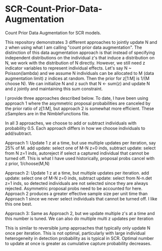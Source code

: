 # SCR-Count-Prior-Data-Augmentation
Count Prior Data Augmentation for SCR models.

This repository demonstrates 3 different approaches to jointly update N and z when using what I am calling
"count prior data augmentation". The distinction of this data augmentation approach is that instead of
specifying independent distributions on the individual z's that induce a distribution on N, we work with the distribution of N directly.
However, we still need z indicator variables to represent individual effects.
Let's say N ~ Poisson(lambda) and we assume N individuals can be
allocated to M (data augmentation limit) z indices at random. Then the prior for z[1:M] is 1/(M choose N). We can initialize N and z such
that N <- sum(z) and update N and z jointly and maintaining this sum constraint.

I provide three approaches described below. To date, I have been using approach 1 where the asymmetric proposal probabilities
are canceled by the prior ratio of z[1:M], but approach 2 is somewhat more efficient. These zSamplers are in the NimbleFunctions file.

In all 3 approaches, we choose to add or subtract individuals with probability 0.5. Each approach differs in how we choose individuals
to add/subtract.

Approach 1: Update 1 z at a time, but use multiple updates per iteration, say 25% of M.
add update: select one of M-N z=0 inds, 
subtract update: select from N z=1 inds, autoreject if select a captured individual that cannot be turned off.
This is what I have used historically, proposal probs cancel with z prior, 1/choose(M,N)

Approach 2: Update 1 z at a time, but multiple updates per iteration.
add update: select one of M-N z=0 inds,
subtract update: select from N-n.det z=1 inds, so detected individuals are not selected
since they are always rejected. Asymmetric proposal probs need to be accounted for here.
Approach 2 produces a greater effective sample size per unit time than Approach 1 since we never select
individuals that cannot be turned off. I like this one best.

Approach 3: Same as Approach 2, but we update multiple z's at a time and this number is tuned.
We can also do multiple multi z updates per iteration

This is similar to reversible jump approaches that typically only update N once per iteration. This is not optimal,
particularly with large individual heterogeneity in detection probability as is typical in SCR.
Optimal number to update at once is greater as cumulative capture probability decreases.